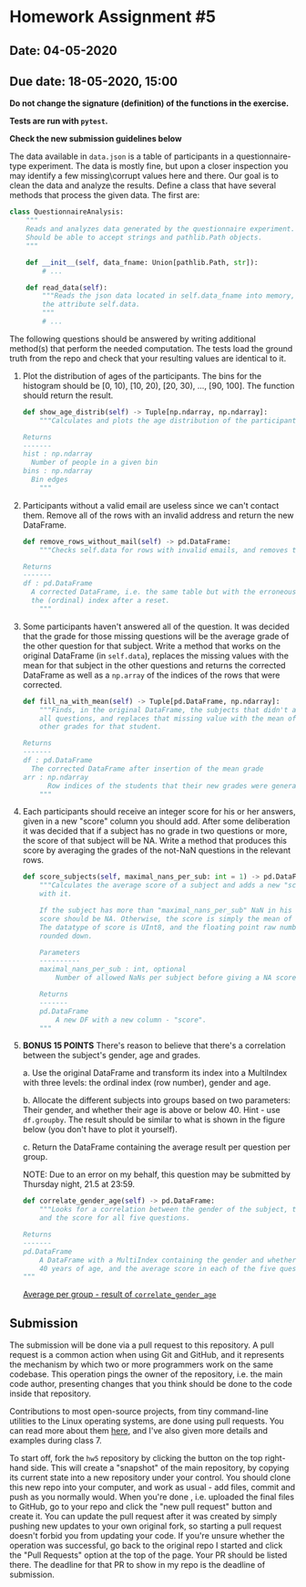 # Homework Assignment #5

## Date: 04-05-2020
## Due date: 18-05-2020, 15:00

**Do not change the signature (definition) of the functions in the exercise.**

**Tests are run with `pytest`.**

**Check the new submission guidelines below**

The data available in `data.json` is a table of participants in a questionnaire-type experiment. The data is mostly fine, but upon a closer inspection you may identify a few missing\corrupt values here and there. Our goal is to clean the data and analyze the results. Define a class that have several methods that process the given data. The first are:

```python
class QuestionnaireAnalysis:
    """
    Reads and analyzes data generated by the questionnaire experiment.
    Should be able to accept strings and pathlib.Path objects.
    """

    def __init__(self, data_fname: Union[pathlib.Path, str]):
        # ...

    def read_data(self):
        """Reads the json data located in self.data_fname into memory, to
        the attribute self.data.
        """
        # ...
```

The following questions should be answered by writing additional method(s) that perform the needed computation. The tests load the ground truth from the repo and check that your resulting values are identical to it.

1. Plot the distribution of ages of the participants. The bins for the histogram should be [0, 10), [10, 20), [20, 30), ..., [90, 100]. The function should return the result.

    ```python
    def show_age_distrib(self) -> Tuple[np.ndarray, np.ndarray]:
        """Calculates and plots the age distribution of the participants.

	Returns
	-------
	hist : np.ndarray
	  Number of people in a given bin
	bins : np.ndarray
	  Bin edges
        """
    ```

2. Participants without a valid email are useless since we can't contact them. Remove all of the rows with an invalid address and return the new DataFrame.

    ```python
    def remove_rows_without_mail(self) -> pd.DataFrame:
        """Checks self.data for rows with invalid emails, and removes them.

	Returns
	-------
	df : pd.DataFrame
	  A corrected DataFrame, i.e. the same table but with the erroneous rows removed and
	  the (ordinal) index after a reset.
        """
    ```

3. Some participants haven't answered all of the question. It was decided that the grade for those missing questions will be the average grade of the other question for that subject. Write a method that works on the original DataFrame (in `self.data`), replaces the missing values with the mean for that subject in the other questions and returns the corrected DataFrame as well as a `np.array` of the indices of the rows that were corrected.

    ```python
    def fill_na_with_mean(self) -> Tuple[pd.DataFrame, np.ndarray]:
        """Finds, in the original DataFrame, the subjects that didn't answer
        all questions, and replaces that missing value with the mean of the
        other grades for that student.

	Returns
	-------
	df : pd.DataFrame
	  The corrected DataFrame after insertion of the mean grade
	arr : np.ndarray
          Row indices of the students that their new grades were generated
        """
    ```

4. Each participants should receive an integer score for his or her answers, given in a new "score" column you should add. After some deliberation it was decided that if a subject has no grade in two questions or more, the score of that subject will be NA. Write a method that produces this score by averaging the grades of the not-NaN questions in the relevant rows.

    ```python
    def score_subjects(self, maximal_nans_per_sub: int = 1) -> pd.DataFrame:
        """Calculates the average score of a subject and adds a new "score" column
        with it.

        If the subject has more than "maximal_nans_per_sub" NaN in his grades, the
        score should be NA. Otherwise, the score is simply the mean of the other grades.
        The datatype of score is UInt8, and the floating point raw numbers should be
        rounded down.

        Parameters
        ----------
        maximal_nans_per_sub : int, optional
            Number of allowed NaNs per subject before giving a NA score.

        Returns
        -------
        pd.DataFrame
            A new DF with a new column - "score".
        """
    ```

5. **BONUS 15 POINTS** There's reason to believe that there's a correlation between the subject's gender, age and grades.

    a. Use the original DataFrame and transform its index into a MultiIndex with three levels: the ordinal index (row number), gender and age.

    b. Allocate the different subjects into groups based on two parameters: Their gender, and whether their age is above or below 40. Hint - use `df.groupby`. The result should be similar to what is shown in the figure below (you don't have to plot it yourself).

    c. Return the DataFrame containing the average result per question per group.

    NOTE: Due to an error on my behalf, this question may be submitted by Thursday night, 21.5 at 23:59.
    
    ```python
    def correlate_gender_age(self) -> pd.DataFrame:
        """Looks for a correlation between the gender of the subject, their age
        and the score for all five questions.

	Returns
	-------
	pd.DataFrame
        A DataFrame with a MultiIndex containing the gender and whether the subject is above
	    40 years of age, and the average score in each of the five questions.
    """
    ```

    [Average per group - result of `correlate_gender_age`](avg_per_group.png)


## Submission

The submission will be done via a pull request to this repository. A pull request is a common action when using Git and GitHub, and it represents the mechanism by which two or more programmers work on the same codebase. This operation pings the owner of the repository, i.e. the main code author, presenting changes that you think should be done to the code inside that repository.

Contributions to most open-source projects, from tiny command-line utilities to the Linux operating systems, are done using pull requests. You can read more about them [here](https://help.github.com/en/articles/about-pull-requests), and I've also given more details and examples during class 7.

To start off, fork the `hw5` repository by clicking the button on the top right-hand side. This will create a "snapshot" of the main repository, by copying its current state into a new repository under your control. You should clone this new repo into your computer, and work as usual - add files, commit and push as you normally would. When you're done , i.e. uploaded the final files to GitHub, go to your repo and click the "new pull request" button and create it. You can update the pull request after it was created by simply pushing new updates to your own original fork, so starting a pull request doesn't forbid you from updating your code. If you're unsure whether the operation was successful, go back to the original repo I started and click the "Pull Requests" option at the top of the page. Your PR should be listed there. The deadline for that PR to show in my repo is the deadline of submission.
